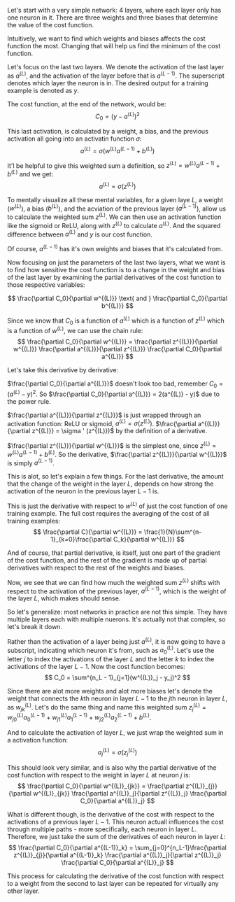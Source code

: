 

Let's start with a very simple network: 4 layers, where each layer only has one neuron in it. There are three weights and three biases that determine the value of the cost function.

Intuitively, we want to find which weights and biases affects the cost function the most. Changing that will help us find the minimum of the cost function. 

Let's focus on the last two layers. We denote the activation of the last layer as $a^{(L)}$, and the activation of the layer before that is $a^{(L-1)}$. The superscript denotes which layer the neuron is in. The desired output for a training example is denoted as $y$.

The cost function, at the end of the network, would be:
$$
C_0 =  (y - a^{(L)})^2
$$

This last activation, is calculated by a weight, a bias, and the previous activation all going into an activatin function $\sigma$:
$$
a^{(L)} = \sigma(w^{(L)}a^{(L-1)}+b^{(L)})
$$

It'l be helpful to give this weighted sum a definition, so $z^{(L)} = w^{(L)}a^{(L-1)}+b^{(L)}$ and we get:
$$
a^{(L)} = \sigma(z^{(L)})
$$

To mentally visualize all these mental variables, for a given laye $L$, a weight ($w^{(L)}$), a bias ($b^{(L)}$), and the acviation of the previous layer ($a^{(L-1)}$), allow us to calculate the weighted sum $z^{(L)}$. We can then use an activation function like the sigmoid or ReLU, along with $z^{(L)}$ to calculate $a^{(L)}$. And the squared difference between $a^{(L)}$ and $y$ is our cost function.

Of course, $a^{(L-1)}$ has it's own weights and biases that it's calculated from.

Now focusing on just the parameters of the last two layers, what we want is to find how sensitive the cost function is to a change in the weight and bias of the last layer by examining the partial derivatives of the cost function to those respective variables:

$$
\frac{\partial C_0}{\partial w^{(L)}} \text{ and } \frac{\partial C_0}{\partial b^{(L)}}
$$

Since we know that $C_0$ is a function of $a^{(L)}$ which is a function of $z^{(L)}$ which is a function of $w^{(L)}$, we can use the chain rule:
$$
\frac{\partial C_0}{\partial w^{(L)}} = \frac{\partial z^{(L)}}{\partial w^{(L)}} \frac{\partial a^{(L)}}{\partial z^{(L)}} \frac{\partial C_0}{\partial a^{(L)}}  
$$

Let's take this derivative by derivative:

$\frac{\partial C_0}{\partial a^{(L)}}$ doesn't look too bad, remember $C_0 = (a^{(L)}-y)^2$. So $\frac{\partial C_0}{\partial a^{(L)}} = 2(a^{(L)} - y)$ due to the power rule.


$\frac{\partial a^{(L)}}{\partial z^{(L)}}$ is just wrapped through an activation function: ReLU or sigmoid, $a^{(L)} = \sigma (z^{(L)})$. $\frac{\partial a^{(L)}}{\partial z^{(L)}} = \sigma ' (z^{(L)})$ by the definition of a derivative.

$\frac{\partial z^{(L)}}{\partial w^{(L)}}$ is the simplest one, since $z^{(L)} = w^{(L)}a^{(L-1)} + b^{(L)}$. So the derivative, $\frac{\partial z^{(L)}}{\partial w^{(L)}}$ is simply $a^{(L-1)}$.

This is alot, so let's explain a few things. For the last derivative, the amount that the change of the weight in the layer $L$, depends on how strong the activation of the neuron in the previous layer $L-1$ is.

This is just the derivative with respect to $w^{(L)}$ of just the cost function of one training example. The full cost requires the averaging of the cost of all training examples:
$$
\frac{\partial C}{\partial w^{(L)}} = \frac{1}{N}\sum^{n-1}_{k=0}\frac{\partial C_k}{\partial w^{(L)}}
$$

And of course, that partial derivative, is itself, just one part of the gradient of the cost function, and the rest of the gradient is made up of partial derivatives with respect to the rest of the weights and biases. 

Now, we see that we can find how much the weighted sum $z^{(L)}$ shifts with respect to the activation of the previous layer, $a^{(L-1)}$, which is the weight of the layer $L$, which makes should sense.

So let's generalize: most networks in practice are not this simple. They have multiple layers each with multiple nuerons. It's actually not that complex, so let's break it down.

Rather than the activation of a layer being just $a^{(L)}$, it is now going to have a subscript, indicating which neuron it's from, such as $a^{(L)}_0$. Let's use the letter $j$ to index the activations of the layer $L$ and the letter $k$ to index the activations of the layer $L-1$. Now the cost function becomes:
$$
C_0 = \sum^{n_L - 1}_{j=1}(w^{(L)}_j - y_j)^2 
$$

Since there are alot more weights and alot more biases let's denote the weight that connects the $k$th neuron in layer $L-1$ to the $j$th neuron in layer $L$, as $w^{(L)}_{jk}$. Let's do the same thing and name this weighted sum $z^{(L)}_j = w^{(L)}_{j0}a^{(L-1)}_0+w^{(L)}_{j1}a^{(L-1)}_1 + w^{(L)}_{j2}a^{(L-1)}_2 + b^{(L)}$.

And to calculate the activation of layer $L$, we just wrap the weighted sum in a activation function:
$$
a^{(L)}_j = \sigma(z^{(L)}_j)
$$

This should look very similar, and is also why the partial derivative of the cost function with respect to the weight in layer $L$ at neuron $j$ is:
$$
\frac{\partial C_0}{\partial w^{(L)}_{jk}} = \frac{\partial z^{(L)}_{j}}{\partial w^{(L)}_{jk}} \frac{\partial a^{(L)}_j}{\partial z^{(L)}_j} \frac{\partial C_0}{\partial a^{(L)}_j}  
$$

What is different though, is the derivative of the cost with respect to the activations of a previous layer $L-1$. This neuron actuall influences the cost through multiple paths - more specifically, each neuron in layer $L$. Therefore, we just take the sum of the derivatives of each neuron in layer $L$:
$$
\frac{\partial C_0}{\partial a^{(L-1)}_k} = \sum_{j=0}^{n_L-1}\frac{\partial z^{(L)}_{j}}{\partial a^{(L-1)}_k} \frac{\partial a^{(L)}_j}{\partial z^{(L)}_j} \frac{\partial C_0}{\partial a^{(L)}_j}  
$$

This process for calculating the derivative of the cost function with respect to a weight from the second to last layer can be repeated for virtually any other layer. 


